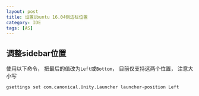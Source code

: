 ```yaml
---
layout: post
title: 设置Ubuntu 16.04侧边栏位置
category: IDE
tags: [AS]
---
```

## 调整sidebar位置
使用以下命令， 把最后的值改为`Left`或`Bottom`， 目前仅支持这两个位置， 注意大小写

```shell
gsettings set com.canonical.Unity.Launcher launcher-position Left
```

